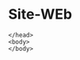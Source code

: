 Site-WEb
========
<!DOCTYPE html>
<html>
	<head>
		<title>TennisWeb</title>
      <meta name="TennisWeb" content="Vente sur le thème du tennis">
      <link rel="stylesheet" type="text/css" href="style_V1.css">

	</head>
	<body>
	</body>


</html>
